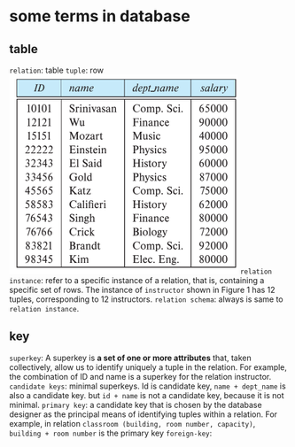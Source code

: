 # some terms in database

## table

`relation`: table
`tuple`: row
 ![1](../Image/database/1.png)
 `relation instance`: refer to a specific instance of a relation, that is, containing a specific set of rows. The instance of `instructor` shown in Figure 1 has 12 tuples, corresponding to 12 instructors.
`relation schema`: always is same to `relation instance`.

## key

`superkey`: A superkey is **a set of one or more attributes** that, taken collectively, allow us to identify uniquely a tuple in the relation.  For example, the combination of ID and name is a superkey for the relation instructor.
`candidate keys`: minimal superkeys. Id is candidate key, `name + dept_name` is also a candidate key. but `id + name` is not a candidate key, because it is not minimal.
`primary key`:  a candidate key that is chosen by the database designer as the principal means of identifying tuples within a relation. For example, in relation `classroom (building, room number, capacity)`, `building + room number` is the primary key
`foreign-key`: 